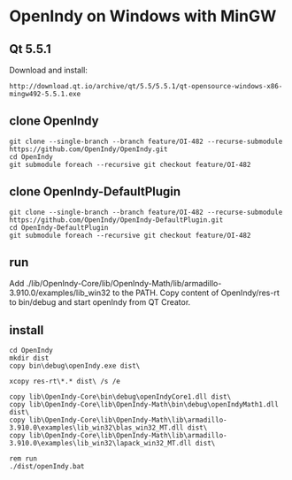 # OpenIndy on Windows with MinGW

## Qt 5.5.1

Download and install:

    http://download.qt.io/archive/qt/5.5/5.5.1/qt-opensource-windows-x86-mingw492-5.5.1.exe
 
## clone OpenIndy

    git clone --single-branch --branch feature/OI-482 --recurse-submodule https://github.com/OpenIndy/OpenIndy.git
    cd OpenIndy
    git submodule foreach --recursive git checkout feature/OI-482 

## clone OpenIndy-DefaultPlugin

    git clone --single-branch --branch feature/OI-482 --recurse-submodule https://github.com/OpenIndy/OpenIndy-DefaultPlugin.git
    cd OpenIndy-DefaultPlugin
    git submodule foreach --recursive git checkout feature/OI-482

## run

Add ./lib/OpenIndy-Core/lib/OpenIndy-Math/lib/armadillo-3.910.0/examples/lib_win32 to the PATH.
Copy content of OpenIndy/res-rt to bin/debug and start openIndy from QT Creator. 

## install

    cd OpenIndy
    mkdir dist
    copy bin\debug\openIndy.exe dist\
    
    xcopy res-rt\*.* dist\ /s /e
    
    copy lib\OpenIndy-Core\bin\debug\openIndyCore1.dll dist\
    copy lib\OpenIndy-Core\lib\OpenIndy-Math\bin\debug\openIndyMath1.dll dist\
    copy lib\OpenIndy-Core\lib\OpenIndy-Math\lib\armadillo-3.910.0\examples\lib_win32\blas_win32_MT.dll dist\
    copy lib\OpenIndy-Core\lib\OpenIndy-Math\lib\armadillo-3.910.0\examples\lib_win32\lapack_win32_MT.dll dist\

    rem run
    ./dist/openIndy.bat
